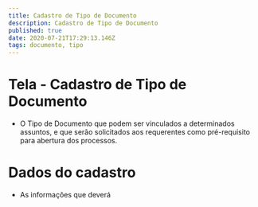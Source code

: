```yaml
---
title: Cadastro de Tipo de Documento
description: Cadastro de Tipo de Documento
published: true
date: 2020-07-21T17:29:13.146Z
tags: documento, tipo
---
```


# Tela - Cadastro  de Tipo de Documento

- O Tipo de Documento que podem ser vinculados a determinados assuntos, e que serão solicitados aos requerentes como pré-requisito para abertura dos processos.

# Dados do cadastro

- As informações que deverá